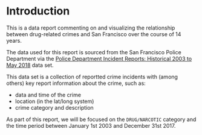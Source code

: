 # Introduction

This is a data report commenting on and visualizing the relationship between drug-related crimes and San Francisco over the course of 14 years. 

The data used for this report is sourced from the San Francisco Police Department via the [Police Department Incident Reports: Historical 2003 to May 2018](https://data.sfgov.org/Public-Safety/Police-Department-Incident-Reports-Historical-2003/tmnf-yvry) data set.

This data set is a collection of reportted crime incidents with (among others) key report information about the crime, such as:
 - data and time of the crime
 - location (in the lat/long system)
 - crime category and description

 As part of this report, we will be focused on the `DRUG/NARCOTIC` category and the time period between January 1st 2003 and December 31st 2017.